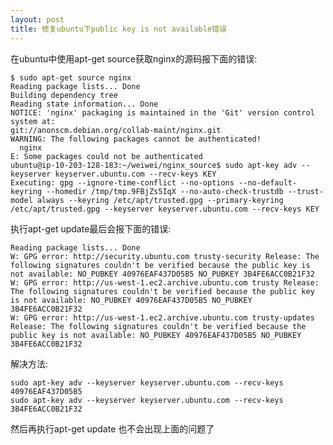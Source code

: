 ```yaml
---
layout: post
title: 修复ubuntu下public key is not available错误
---
```


在ubuntu中使用apt-get source获取nginx的源码报下面的错误:

    $ sudo apt-get source nginx
    Reading package lists... Done
    Building dependency tree
    Reading state information... Done
    NOTICE: 'nginx' packaging is maintained in the 'Git' version control system at:
    git://anonscm.debian.org/collab-maint/nginx.git
    WARNING: The following packages cannot be authenticated!
      nginx
    E: Some packages could not be authenticated
    ubuntu@ip-10-203-128-183:~/weiwei/nginx_source$ sudo apt-key adv --keyserver keyserver.ubuntu.com --recv-keys KEY
    Executing: gpg --ignore-time-conflict --no-options --no-default-keyring --homedir /tmp/tmp.9FBjZs5IqX --no-auto-check-trustdb --trust-model always --keyring /etc/apt/trusted.gpg --primary-keyring /etc/apt/trusted.gpg --keyserver keyserver.ubuntu.com --recv-keys KEY


执行apt-get update最后会报下面的错误:

    Reading package lists... Done
    W: GPG error: http://security.ubuntu.com trusty-security Release: The following signatures couldn't be verified because the public key is not available: NO_PUBKEY 40976EAF437D05B5 NO_PUBKEY 3B4FE6ACC0B21F32
    W: GPG error: http://us-west-1.ec2.archive.ubuntu.com trusty Release: The following signatures couldn't be verified because the public key is not available: NO_PUBKEY 40976EAF437D05B5 NO_PUBKEY 3B4FE6ACC0B21F32
    W: GPG error: http://us-west-1.ec2.archive.ubuntu.com trusty-updates Release: The following signatures couldn't be verified because the public key is not available: NO_PUBKEY 40976EAF437D05B5 NO_PUBKEY 3B4FE6ACC0B21F32

解决方法:

    sudo apt-key adv --keyserver keyserver.ubuntu.com --recv-keys 40976EAF437D05B5
    sudo apt-key adv --keyserver keyserver.ubuntu.com --recv-keys 3B4FE6ACC0B21F32


然后再执行apt-get update 也不会出现上面的问题了


